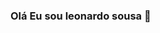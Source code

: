 ### Olá Eu sou leonardo sousa 👋

<!--
**ls250/ls250** is a ✨ _special_ ✨ repository because its `README.md` (this file) appears on your GitHub profile.

Here are some ideas to get you started:

- 🌱 Estudando flutter
- 📫 Email: leonardosousafernandes954@gmail.com

![leonardo GitHub stats](https://github-readme-stats.vercel.app/api?username=ls250&show_icons=true&theme=radical)
